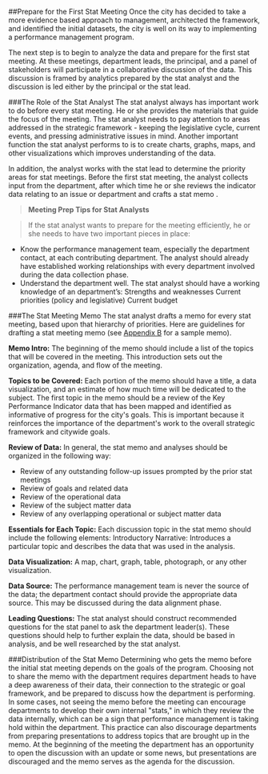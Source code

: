 ##Prepare for the First Stat Meeting
Once the city has decided to take a more evidence based approach to management, architected the framework, and identified the initial datasets, the city is well on its way to implementing a performance management program.

The next step is to begin to analyze the data and prepare for the first stat meeting. At these meetings, department leads, the principal, and a panel of stakeholders will participate in a collaborative discussion of the data. This discussion is framed by analytics prepared by the stat analyst and the discussion is led either by the principal or the stat lead.

###The Role of the Stat Analyst
The stat analyst always has important work to do before every stat meeting. He or she provides the materials that guide the focus of the meeting. The stat analyst needs to pay attention to areas addressed in the strategic framework - keeping the legislative cycle, current events, and pressing administrative issues in mind.
Another important function the stat analyst performs to is to create charts, graphs, maps, and other visualizations which improves understanding of the data.

In addition, the analyst works with the stat lead to determine the priority areas for stat meetings. Before the first stat meeting, the analyst collects input from the department, after which time he or she reviews the indicator data relating to an issue or department and crafts a stat memo .

>**Meeting Prep Tips for Stat Analysts**

>If the stat analyst wants to prepare for the meeting efficiently, he or she needs to have two important pieces in place:
* Know the performance management team, especially the department contact, at each contributing department. The analyst should already have established working relationships with every department involved during the data collection phase.
* Understand the department well. The stat analyst should have a working knowledge of an department’s:
Strengths and weaknesses
Current priorities (policy and legislative)
Current budget

###The Stat Meeting Memo
The stat analyst drafts a memo for every stat meeting, based upon that hierarchy of priorities. 
Here are guidelines for drafting a stat meeting memo (see [Appendix B](appendix-b.md) for a sample memo).

**Memo Intro:** The beginning of the memo should include a list of the topics that will be covered in the meeting. This introduction sets out the organization, agenda, and flow of the meeting.

**Topics to be Covered:** Each portion of the memo should have a title, a data visualization, and an estimate of how much time will be dedicated to the subject. The first topic in the memo should be a review of the Key Performance Indicator data that has been mapped and identified as informative of progress for the city's goals. This is important because it reinforces the importance of the department's work to the overall strategic framework and citywide goals.

**Review of Data:** In general, the stat memo and analyses should be organized in the following way:
  * Review of any outstanding follow-up issues prompted by the prior stat meetings
  * Review of goals and related data
  * Review of the operational data
  * Review of the subject matter data
  * Review of any overlapping operational or subject matter data

**Essentials for Each Topic:** Each discussion topic in the stat memo should include the following elements:
Introductory Narrative: Introduces a particular topic and describes the data that was used in the analysis.

**Data Visualization:** A map, chart, graph, table, photograph, or any other visualization.

**Data Source:** The performance management team is never the source of the data; the department contact should provide the appropriate data source. This may be discussed during the data alignment phase.

**Leading Questions:** The stat analyst should construct recommended questions for the stat panel to ask the department leader(s). These questions should help to further explain the data, should be based in analysis, and be well researched by the stat analyst.

###Distribution of the Stat Memo
Determining who gets the memo before the initial stat meeting depends on the goals of the program. Choosing not to share the memo with the department requires department heads to have a deep awareness of their data, their connection to the strategic or goal framework, and be prepared to discuss how the department is performing. In some cases, not seeing the memo before the meeting can encourage departments to develop their own internal "stats," in which they review the data internally, which can be a sign that performance management is taking hold within the department. This practice can also discourage departments from preparing presentations to address topics that are brought up in the memo. At the beginning of the meeting the department has an opportunity to open the discussion with an update or some news, but presentations are discouraged and the memo serves as the agenda for the discussion. 